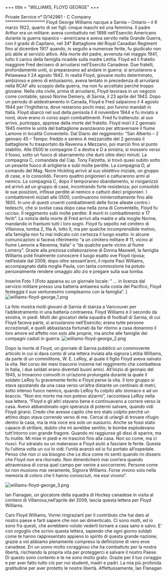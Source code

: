 +++
title = "WILLIAMS, FLOYD GEORGE"
+++

Private
	Service n° D/142981  -  C Company	
°°°°°°°°°°°°°°°°°°°°
Floyd George Williams nacque a Sarnia – Ontario – il 9 marzo 1922, quarto di sei figli: cinque maschi ed una femmina.
Il padre Arthur era un militare: aveva combattuto nel 1898 nell’Esercito Americano durante la guerra ispanico – americana e aveva servito nella Grande Guerra, con il grado di Capitano, nel 34° Battaglione del Royal Canadian Regiment fino al dicembre 1917 quando,  in seguito a numerose ferite, fu giudicato non più abile al servizio attivo. 
Alla morte del padre, avvenuta nel maggio 1941, tutto il carico della famiglia ricadde sulla madre Letitia. Floyd ed il fratello maggiore Fred decisero di arruolarsi nell’Esercito Canadese. Due fratelli, profondamente uniti, si preparavano ad andare in guerra; si arruolarono a Petawawa il 24 agosto 1942.
In realtà Floyd,  giovane molto determinato, ambizioso e pieno di entusiasmo, aveva tentato in precedenza di arruolarsi nella RCAF allo scoppio della guerra, ma non fu accettato perché troppo giovane. 
Nella vita civile, prima di arruolarsi, Floyd lavorava in un negozio come contabile; sposò Norine Demery, di Sarnia, il 23 aprile del 1943.
Dopo un periodo di addestramento in Canada, Floyd e Fred salparono il 4 agosto 1944 per l’Inghilterra, dove restarono pochi mesi, poi furono mandati  in Italia. Floyd sbarcò nel sud della penisola il 4 novembre 1944 e  fu inviato a nord, dove erano in corso aspri combattimenti. Fred fu trattenuto: al suo arrivo, purtroppo, apprese della morte del fratello. 
Floyd morì  il 2 gennaio 1945 mentre le unità del battaglione avanzavano per attraversare il fiume Lamone in località Conventello. 
Dal Diario del reggimento:
“San Alberto – 2 gennaio 45 – Tempo: freddo e sereno
A mezzanotte del 2 gennaio il battaglione fu trasportato da Ravenna a Mezzano, poi marciò fino al punto stabilito. Alle 0500 le compagnie C a destra e D a sinistra, si mossero verso il fosso, sotto un fuoco di sbarramento che durò oltre dieci minuti. La compagnia C, comandata dal Cap. Tony Falzetta, si trovò quasi subito sotto un pesante fuoco di artiglieria e subì molte perdite. La compagnia D, al comando del Mag. Norm Hickling arrivò al suo obiettivo iniziale, un gruppo di case, e lo consolidò.  Fecero quattro prigionieri e catturarono armi al nemico. La compagnia C, dopo il temporaneo sbandamento, si riorganizzò ed arrivò ad un gruppo di case, incontrando forte resistenza; poi consolidò le sue posizioni, inflisse perdite al nemico e catturò dieci prigionieri. I combattimenti iniziati alle 0500, continuarono ininterrottamente fino alle 1800.  In uno di questi cruenti combattimenti delle forze alleate contro i tedeschi, che si svolse casa dopo casa nella zona di Conventello, Floyd fu ucciso. Il reggimento subì molte perdite: 8 morti in combattimento e 17 feriti”. 
La notizia della morte di Fred arrivò alla madre e alla moglie Norine, mandando in frantumi tutti i loro sogni.
Floyd fu sepolto nel cimitero di Villanova, tomba 2, fila A, lotto II, ma per qualche incomprensibile motivo, alla famiglia non fu mai indicato con certezza il luogo esatto: in alcune comunicazioni si faceva riferimento “a un cimitero militare # 11, vicino al fiume Lamorie a Ravenna, Italia”  o “da qualche parte vicino al fiume Lomeny”.
Grazie alla preziosa collaborazione di Donna Maxwell, la famiglia Williams poté finalmente conoscere il luogo esatto ove Floyd riposa; nell’estate dal 2009, dopo oltre sessant’anni, il nipote Paul Williams, accompagnato dalla moglie Paula, con tanta commozione ha potuto personalmente rendere omaggio allo  zio e pregare sulla sua tomba.

Inserire Foto 1 [Foto apparsa su un giornale locale: “ … in licenza dal servizio militare presso una batteria antiaerea sulla costa del Pacifico, Floyd festeggia il suo ventunesimo compleanno con la famiglia”. ]
![williams-floyd-george_1.png](/images/Soldiers/williams-floyd-george_1.png)


La foto mostra molti giovani di Sarnia di stanza a Vancouver per l’addestramento in una batteria contraerea.
Floyd Williams è il secondo da sinistra, in piedi.
Molti dei giocatori della squadra di football di Sarnia, di cui Floyd faceva parte, si arruolarono nell’Esercito; erano tutte persone eccezionali, e quelli abbastanza fortunati da far ritorno a casa donarono il loro amore ed affetto non solo alle proprie, ma anche alle famiglie dei compagni caduti in guerra.
![williams-floyd-george_2.png](/images/Soldiers/williams-floyd-george_2.png)



Dopo la morte di Floyd, un giornale di Sarnia pubblicò un commovente articolo in cui si dava conto di una lettera inviata alla signora Letitia Williams, da parte di un commilitone, W. E. LeRoy, al quale il figlio Floyd aveva salvato la vita.
Nel corso dei mesi trascorsi insieme nel reggimento che combatteva in Italia, i due soldati erano diventati buoni amici. All’inizio di gennaio del 1945, si trovarono coinvolti in un’azione prolungata durante la quale il soldato LeRoy fu gravemente ferito e Floyd perse la vita. Il loro gruppo si stava spostando da una casa verso un’altra distante un centinaio di metri, sotto intenso fuoco nemico, quando LeRoy fu colpito allo stomaco e ad un braccio.
“Non ero morto ma non potevo alzarmi”, raccontava LeRoy nella sua lettera, “Floyd e gli altri stavano bene e continuavano a correre verso la casa. Avevo abbandonato ogni speranza di potermi salvare, quando vidi Floyd girarsi. Credo che avesse capito che ero stato colpito perché un attimo dopo stava correndo verso di me. Cercai di urlargli di trovare rifugio dentro la casa, ma la mia voce era solo un sussurro. Anche se fossi stato capace di strillare, dubito che mi avrebbe sentito; le bombe esplodevano tutt’intorno con grande fragore. Quando mi raggiunse gli dissi di sparire, ma fu inutile. Mi mise in piedi e mi trascinò fino alla casa. Non so come, ma ci riuscì. Fui sdraiato su un materasso e Floyd aiutò a fasciare le ferite. Questa fu l’ultima volta un cui lo vidi: l’unità avanzò ed io fui portato all’ospedale. Penso che non ci sia bisogno che Le dica come mi sentii quando mi dissero che Floyd non era ritornato. Non dimenticherò mai com’era quando attraversava di corsa quel campo per venire a soccorrermi. Persone come lui non muoiono mai veramente, Signora Williams. Forse vivono solo nella memoria di coloro che li hanno conosciuti, ma essi vivono”.

![williams-floyd-george_3.png](/images/Soldiers/williams-floyd-george_3.png)



Ian Flanagan, un giocatore della squadra di Hockey canadese in visita al cimitero di Villanova,nell’aprile del 2009,  lascia questa lettera per Floyd Williams.

Caro Floyd Williams, 
Vorrei ringraziarti per il contributo che hai dato al nostro paese e farti sapere che non sei dimenticato. Ci sono molti, ed io sono fra questi, che avrebbero voluto vederti tornare a casa sano e salvo. E’ con orgoglio che scrivo questa lettera, sapendo che ogni giorno soldati come te hanno rappresentato appieno lo spirito di questa grande nazione; grazie a voi abbiamo pienamente compreso la definizione di vero eroe canadese. Eri un uomo molto coraggioso che ha combattuto per la nostra libertà, rischiando la propria vita per proteggerci e salvare il nostro Paese. Di questo sono contento e te ne sono molto grato. Grazie per il tuo coraggio e per aver fatto tutto ciò per noi studenti, madri e padri. La mia più profonda gratitudine per aver protetto le nostre libertà.
Affettuosamente,
Ian Flanagan 
